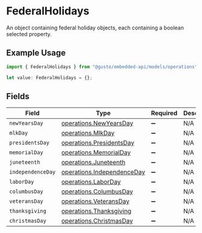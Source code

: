 # FederalHolidays

An object containing federal holiday objects, each containing a boolean selected property.

## Example Usage

```typescript
import { FederalHolidays } from "@gusto/embedded-api/models/operations";

let value: FederalHolidays = {};
```

## Fields

| Field                                                                    | Type                                                                     | Required                                                                 | Description                                                              |
| ------------------------------------------------------------------------ | ------------------------------------------------------------------------ | ------------------------------------------------------------------------ | ------------------------------------------------------------------------ |
| `newYearsDay`                                                            | [operations.NewYearsDay](../../models/operations/newyearsday.md)         | :heavy_minus_sign:                                                       | N/A                                                                      |
| `mlkDay`                                                                 | [operations.MlkDay](../../models/operations/mlkday.md)                   | :heavy_minus_sign:                                                       | N/A                                                                      |
| `presidentsDay`                                                          | [operations.PresidentsDay](../../models/operations/presidentsday.md)     | :heavy_minus_sign:                                                       | N/A                                                                      |
| `memorialDay`                                                            | [operations.MemorialDay](../../models/operations/memorialday.md)         | :heavy_minus_sign:                                                       | N/A                                                                      |
| `juneteenth`                                                             | [operations.Juneteenth](../../models/operations/juneteenth.md)           | :heavy_minus_sign:                                                       | N/A                                                                      |
| `independenceDay`                                                        | [operations.IndependenceDay](../../models/operations/independenceday.md) | :heavy_minus_sign:                                                       | N/A                                                                      |
| `laborDay`                                                               | [operations.LaborDay](../../models/operations/laborday.md)               | :heavy_minus_sign:                                                       | N/A                                                                      |
| `columbusDay`                                                            | [operations.ColumbusDay](../../models/operations/columbusday.md)         | :heavy_minus_sign:                                                       | N/A                                                                      |
| `veteransDay`                                                            | [operations.VeteransDay](../../models/operations/veteransday.md)         | :heavy_minus_sign:                                                       | N/A                                                                      |
| `thanksgiving`                                                           | [operations.Thanksgiving](../../models/operations/thanksgiving.md)       | :heavy_minus_sign:                                                       | N/A                                                                      |
| `christmasDay`                                                           | [operations.ChristmasDay](../../models/operations/christmasday.md)       | :heavy_minus_sign:                                                       | N/A                                                                      |